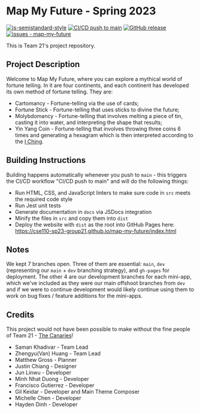 #   Map My Future - Spring 2023

[![js-semistandard-style](https://img.shields.io/badge/code%20style-semistandard-brightgreen.svg)](https://github.com/standard/semistandard) 
[![CI/CD push to main](https://github.com/cse110-sp23-group21/map-my-future/workflows/CI%2FCD%20push%20to%20main/badge.svg)](https://github.com/cse110-sp23-group21/map-my-future/actions?query=workflow:"CI/CD+push+to+main")
[![GitHub release](https://img.shields.io/github/release/cse110-sp23-group21/map-my-future?include_prereleases=&sort=semver&color=blue)](https://github.com/cse110-sp23-group21/map-my-future/releases/)
[![issues - map-my-future](https://img.shields.io/github/issues/cse110-sp23-group21/map-my-future)](https://github.com/cse110-sp23-group21/map-my-future/issues)

This is Team 21's project repository.

##  Project Description

Welcome to Map My Future, where you can explore a mythical world of fortune telling. In it are four continents, and each continent has developed its own method of fortune telling. They are:
- Cartomancy - Fortune-telling via the use of cards;
- Fortune Stick - Fortune-telling that uses sticks to divine the future;
- Molybdomancy - Fortune-telling that involves melting a piece of tin, casting it into water, and interpreting the shape that results;
- Yin Yang Coin - Fortune-telling that involves throwing three coins 6 times and generating a hexagram which is then interpreted according to the [I Ching](https://en.wikipedia.org/wiki/Hexagram_(I_Ching)).

##  Building Instructions

Building happens automatically whenever you push to `main` - this triggers the CI/CD workflow "CI/CD push to main" and will do the following things:
- Run HTML, CSS, and JavaScript linters to make sure code in `src` meets the required code style
- Run Jest unit tests
- Generate documentation in `docs` via JSDocs integration
- Minify the files in `src` and copy them into `dist`
- Deploy the website with `dist` as the root into GitHub Pages here: https://cse110-sp23-group21.github.io/map-my-future/index.html

##  Notes

We kept 7 branches open. Three of them are essential: `main`, `dev` (representing our `main` + `dev` branching strategy), and `gh-pages` for deployment.
The other 4 are our development branches for each mini-app, which we've included as they were our main offshoot branches from `dev` and if we were to continue development would likely continue using them
to work on bug fixes / feature additions for the mini-apps.

##  Credits

This project would not have been possible to make without the fine people of Team 21 - [The Canaries](https://github.com/cse110-sp23-group21/cse110-sp23-group21)!

- Saman Khadivar - Team Lead
- Zhengyu(Van) Huang - Team Lead
- Matthew Gross - Planner
- Justin Chiang - Designer
- Jun Linwu - Developer
- Minh Nhat Duong - Developer
- Francisco Gutierrez - Developer
- Gil Keidar - Developer and Main Theme Composer
- Michelle Chen - Developer
- Hayden Dinh - Developer
